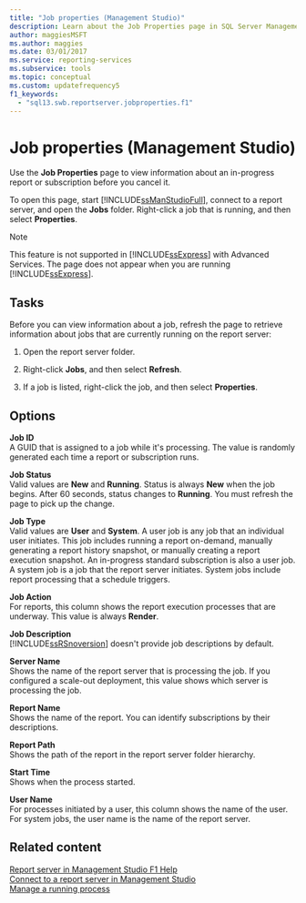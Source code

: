 ```yaml
---
title: "Job properties (Management Studio)"
description: Learn about the Job Properties page in SQL Server Management Studio where you view information about jobs on the report server.
author: maggiesMSFT
ms.author: maggies
ms.date: 03/01/2017
ms.service: reporting-services
ms.subservice: tools
ms.topic: conceptual
ms.custom: updatefrequency5
f1_keywords:
  - "sql13.swb.reportserver.jobproperties.f1"
---
```

# Job properties (Management Studio)
  Use the **Job Properties** page to view information about an in-progress report or subscription before you cancel it.  
  
 To open this page, start [!INCLUDE[ssManStudioFull](../../includes/ssmanstudiofull-md.md)], connect to a report server, and open the **Jobs** folder. Right-click a job that is running, and then select **Properties**.  
  
> [!NOTE]  
>  This feature is not supported in [!INCLUDE[ssExpress](../../includes/ssexpress-md.md)] with Advanced Services. The page does not appear when you are running [!INCLUDE[ssExpress](../../includes/ssexpress-md.md)].  
  
## Tasks  
 Before you can view information about a job, refresh the page to retrieve information about jobs that are currently running on the report server:  
  
1.  Open the report server folder.  
  
2.  Right-click **Jobs**, and then select **Refresh**.  
  
3.  If a job is listed, right-click the job, and then select **Properties**.  
  
## Options  
 **Job ID**  
 A GUID that is assigned to a job while it's processing. The value is randomly generated each time a report or subscription runs.  
  
 **Job Status**  
 Valid values are **New** and **Running**. Status is always **New** when the job begins. After 60 seconds, status changes to **Running**. You must refresh the page to pick up the change.  
  
 **Job Type**  
 Valid values are **User** and **System**. A user job is any job that an individual user initiates. This job includes running a report on-demand, manually generating a report history snapshot, or manually creating a report execution snapshot. An in-progress standard subscription is also a user job. A system job is a job that the report server initiates. System jobs include report processing that a schedule triggers.  
  
 **Job Action**  
 For reports, this column shows the report execution processes that are underway. This value is always **Render**.  
  
 **Job Description**  
 [!INCLUDE[ssRSnoversion](../../includes/ssrsnoversion-md.md)] doesn't provide job descriptions by default.  
  
 **Server Name**  
 Shows the name of the report server that is processing the job. If you configured a scale-out deployment, this value shows which server is processing the job.  
  
 **Report Name**  
 Shows the name of the report. You can identify subscriptions by their descriptions.  
  
 **Report Path**  
 Shows the path of the report in the report server folder hierarchy.  
  
 **Start Time**  
 Shows when the process started.  
  
 **User Name**  
 For processes initiated by a user, this column shows the name of the user. For system jobs, the user name is the name of the report server.  
  
## Related content  
 [Report server in Management Studio F1 Help](../../reporting-services/tools/report-server-in-management-studio-f1-help.md)   
 [Connect to a report server in Management Studio](../../reporting-services/tools/connect-to-a-report-server-in-management-studio.md)   
 [Manage a running process](../../reporting-services/subscriptions/manage-a-running-process.md)  
  
  
